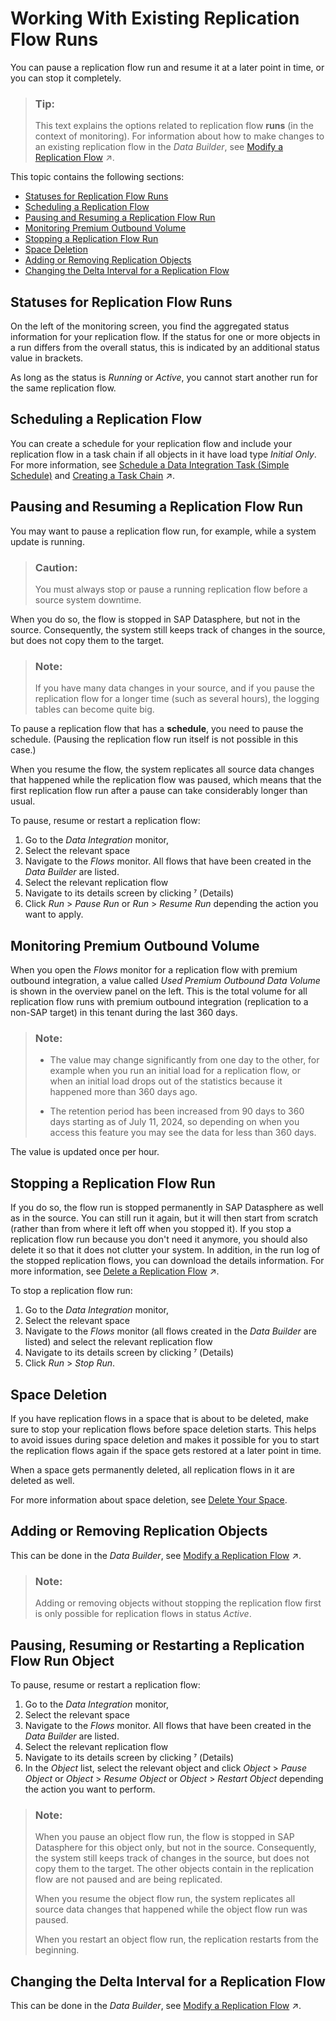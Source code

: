 <!-- loioda62e1ee746448e8bc043e1be4377cbe -->

<link rel="stylesheet" type="text/css" href="../css/sap-icons.css"/>

# Working With Existing Replication Flow Runs

You can pause a replication flow run and resume it at a later point in time, or you can stop it completely.

> ### Tip:  
> This text explains the options related to replication flow **runs** \(in the context of monitoring\). For information about how to make changes to an existing replication flow in the *Data Builder*, see [Modify a Replication Flow](https://help.sap.com/viewer/24f836070a704022a40c15442163e5cf/DEV_CURRENT/en-US/a24c71f3ba7548909534d4cb52cefbfc.html "Whether and how you can change the settings for a replication flow depends on several factors.") :arrow_upper_right:.

This topic contains the following sections:

-   [Statuses for Replication Flow Runs](working-with-existing-replication-flow-runs-da62e1e.md#loioda62e1ee746448e8bc043e1be4377cbe__section_ReplFlow_RunStatuses) 
-   [Scheduling a Replication Flow](working-with-existing-replication-flow-runs-da62e1e.md#loioda62e1ee746448e8bc043e1be4377cbe__section_ReplFlow_Scheduling) 
-   [Pausing and Resuming a Replication Flow Run](working-with-existing-replication-flow-runs-da62e1e.md#loioda62e1ee746448e8bc043e1be4377cbe__section_ReplFlow_Pausing) 
-   [Monitoring Premium Outbound Volume](working-with-existing-replication-flow-runs-da62e1e.md#loioda62e1ee746448e8bc043e1be4377cbe__section_ReplFlow_POI) 
-   [Stopping a Replication Flow Run](working-with-existing-replication-flow-runs-da62e1e.md#loioda62e1ee746448e8bc043e1be4377cbe__section_ReplFlow_Stopping) 
-   [Space Deletion](working-with-existing-replication-flow-runs-da62e1e.md#loioda62e1ee746448e8bc043e1be4377cbe__section_ReplFlow_SpaceDeletion) 
-   [Adding or Removing Replication Objects](working-with-existing-replication-flow-runs-da62e1e.md#loioda62e1ee746448e8bc043e1be4377cbe__section_ReplFlow_RemovingObjects) 
-   [Changing the Delta Interval for a Replication Flow](working-with-existing-replication-flow-runs-da62e1e.md#loioda62e1ee746448e8bc043e1be4377cbe__section_ReplFlow_ChangeDeltaInterval) 



<a name="loioda62e1ee746448e8bc043e1be4377cbe__section_ReplFlow_RunStatuses"/>

## Statuses for Replication Flow Runs

On the left of the monitoring screen, you find the aggregated status information for your replication flow. If the status for one or more objects in a run differs from the overall status, this is indicated by an additional status value in brackets.

As long as the status is *Running* or *Active*, you cannot start another run for the same replication flow.



<a name="loioda62e1ee746448e8bc043e1be4377cbe__section_ReplFlow_Scheduling"/>

## Scheduling a Replication Flow

You can create a schedule for your replication flow and include your replication flow in a task chain if all objects in it have load type *Initial Only*. For more information, see [Schedule a Data Integration Task \(Simple Schedule\)](schedule-a-data-integration-task-simple-schedule-7c11059.md) and [Creating a Task Chain](https://help.sap.com/viewer/24f836070a704022a40c15442163e5cf/DEV_CURRENT/en-US/d1afbc2b9ee84d44a00b0b777ac243e1.html "Group multiple tasks into a task chain and run them manually once, or periodically, through a schedule.") :arrow_upper_right:.



<a name="loioda62e1ee746448e8bc043e1be4377cbe__section_ReplFlow_Pausing"/>

## Pausing and Resuming a Replication Flow Run

You may want to pause a replication flow run, for example, while a system update is running.

> ### Caution:  
> You must always stop or pause a running replication flow before a source system downtime.

When you do so, the flow is stopped in SAP Datasphere, but not in the source. Consequently, the system still keeps track of changes in the source, but does not copy them to the target.

> ### Note:  
> If you have many data changes in your source, and if you pause the replication flow for a longer time \(such as several hours\), the logging tables can become quite big.

To pause a replication flow that has a **schedule**, you need to pause the schedule. \(Pausing the replication flow run itself is not possible in this case.\)

When you resume the flow, the system replicates all source data changes that happened while the replication flow was paused, which means that the first replication flow run after a pause can take considerably longer than usual.

To pause, resume or restart a replication flow:

1.  Go to the *Data Integration* monitor,
2.  Select the relevant space
3.  Navigate to the *Flows* monitor. All flows that have been created in the *Data Builder* are listed.
4.  Select the relevant replication flow
5.  Navigate to its details screen by clicking <span class="SAP-icons-V5"></span> \(Details\)
6.  Click *Run* \> *Pause Run* or *Run* \> *Resume Run* depending the action you want to apply.



<a name="loioda62e1ee746448e8bc043e1be4377cbe__section_ReplFlow_POI"/>

## Monitoring Premium Outbound Volume

When you open the *Flows* monitor for a replication flow with premium outbound integration, a value called *Used Premium Outbound Data Volume* is shown in the overview panel on the left. This is the total volume for all replication flow runs with premium outbound integration \(replication to a non-SAP target\) in this tenant during the last 360 days.

> ### Note:  
> -   The value may change significantly from one day to the other, for example when you run an initial load for a replication flow, or when an initial load drops out of the statistics because it happened more than 360 days ago.
> 
> -   The retention period has been increased from 90 days to 360 days starting as of July 11, 2024, so depending on when you access this feature you may see the data for less than 360 days.

The value is updated once per hour.



<a name="loioda62e1ee746448e8bc043e1be4377cbe__section_ReplFlow_Stopping"/>

## Stopping a Replication Flow Run

If you do so, the flow run is stopped permanently in SAP Datasphere as well as in the source. You can still run it again, but it will then start from scratch \(rather than from where it left off when you stopped it\). If you stop a replication flow run because you don't need it anymore, you should also delete it so that it does not clutter your system. In addition, in the run log of the stopped replication flows, you can download the details information. For more information, see [Delete a Replication Flow](https://help.sap.com/viewer/24f836070a704022a40c15442163e5cf/DEV_CURRENT/en-US/bdd81ec3fb144bdab7d3a7dc25947efe.html "You can delete a replication flow if you do not need it anymore and thus free up capacity.") :arrow_upper_right:.

To stop a replication flow run:

1.  Go to the *Data Integration* monitor,
2.  Select the relevant space
3.  Navigate to the *Flows* monitor \(all flows created in the *Data Builder* are listed\) and select the relevant replication flow
4.  Navigate to its details screen by clicking <span class="SAP-icons-V5"></span> \(Details\)
5.  Click *Run* \> *Stop Run*.



<a name="loioda62e1ee746448e8bc043e1be4377cbe__section_ReplFlow_SpaceDeletion"/>

## Space Deletion

If you have replication flows in a space that is about to be deleted, make sure to stop your replication flows before space deletion starts. This helps to avoid issues during space deletion and makes it possible for you to start the replication flows again if the space gets restored at a later point in time.

When a space gets permanently deleted, all replication flows in it are deleted as well.

For more information about space deletion, see [Delete Your Space](../delete-your-space-3eb19b9.md).



<a name="loioda62e1ee746448e8bc043e1be4377cbe__section_ReplFlow_RemovingObjects"/>

## Adding or Removing Replication Objects

This can be done in the *Data Builder*, see [Modify a Replication Flow](https://help.sap.com/viewer/24f836070a704022a40c15442163e5cf/DEV_CURRENT/en-US/a24c71f3ba7548909534d4cb52cefbfc.html "Whether and how you can change the settings for a replication flow depends on several factors.") :arrow_upper_right:.

> ### Note:  
> Adding or removing objects without stopping the replication flow first is only possible for replication flows in status *Active*.



<a name="loioda62e1ee746448e8bc043e1be4377cbe__section_bvl_xyg_1fc"/>

## Pausing, Resuming or Restarting a Replication Flow Run Object

To pause, resume or restart a replication flow:

1.  Go to the *Data Integration* monitor,
2.  Select the relevant space
3.  Navigate to the *Flows* monitor. All flows that have been created in the *Data Builder* are listed.
4.  Select the relevant replication flow
5.  Navigate to its details screen by clicking <span class="SAP-icons-V5"></span> \(Details\)
6.  In the *Object* list, select the relevant object and click *Object* \> *Pause Object* or *Object* \> *Resume Object* or *Object* \> *Restart Object* depending the action you want to perform.

> ### Note:  
> When you pause an object flow run, the flow is stopped in SAP Datasphere for this object only, but not in the source. Consequently, the system still keeps track of changes in the source, but does not copy them to the target. The other objects contain in the replication flow are not paused and are being replicated.
> 
> When you resume the object flow run, the system replicates all source data changes that happened while the object flow run was paused.
> 
> When you restart an object flow run, the replication restarts from the beginning.



<a name="loioda62e1ee746448e8bc043e1be4377cbe__section_ReplFlow_ChangeDeltaInterval"/>

## Changing the Delta Interval for a Replication Flow

This can be done in the *Data Builder*, see [Modify a Replication Flow](https://help.sap.com/viewer/24f836070a704022a40c15442163e5cf/DEV_CURRENT/en-US/a24c71f3ba7548909534d4cb52cefbfc.html "Whether and how you can change the settings for a replication flow depends on several factors.") :arrow_upper_right:.

